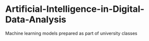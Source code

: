 # Artificial-Intelligence-in-Digital-Data-Analysis
Machine learning models prepared as part of university classes
